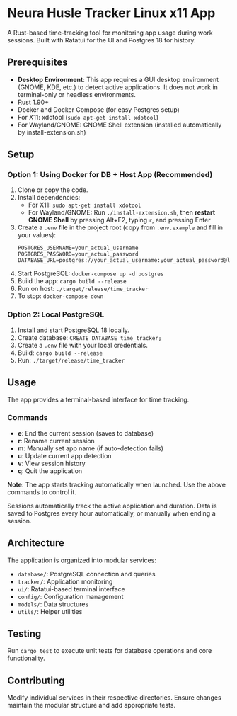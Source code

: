 # Neura Husle Tracker Linux x11 App

A Rust-based time-tracking tool for monitoring app usage during work sessions. Built with Ratatui for the UI and Postgres 18 for history.

## Prerequisites
- **Desktop Environment**: This app requires a GUI desktop environment (GNOME, KDE, etc.) to detect active applications. It does not work in terminal-only or headless environments.
- Rust 1.90+
- Docker and Docker Compose (for easy Postgres setup)
- For X11: xdotool (`sudo apt-get install xdotool`)
- For Wayland/GNOME: GNOME Shell extension (installed automatically by install-extension.sh)

## Setup

### Option 1: Using Docker for DB + Host App (Recommended)
1. Clone or copy the code.
2. Install dependencies:
   - For X11: `sudo apt-get install xdotool`
   - For Wayland/GNOME: Run `./install-extension.sh`, then **restart GNOME Shell** by pressing Alt+F2, typing `r`, and pressing Enter
3. Create a `.env` file in the project root (copy from `.env.example` and fill in your values):
   ```
   POSTGRES_USERNAME=your_actual_username
   POSTGRES_PASSWORD=your_actual_password
   DATABASE_URL=postgres://your_actual_username:your_actual_password@localhost:5432/time_tracker
   ```
4. Start PostgreSQL: `docker-compose up -d postgres`
5. Build the app: `cargo build --release`
6. Run on host: `./target/release/time_tracker`
7. To stop: `docker-compose down`

### Option 2: Local PostgreSQL
1. Install and start PostgreSQL 18 locally.
2. Create database: `CREATE DATABASE time_tracker;`
3. Create a `.env` file with your local credentials.
4. Build: `cargo build --release`
5. Run: `./target/release/time_tracker`

## Usage
The app provides a terminal-based interface for time tracking.

### Commands
- **e**: End the current session (saves to database)
- **r**: Rename current session
- **m**: Manually set app name (if auto-detection fails)
- **u**: Update current app detection
- **v**: View session history
- **q**: Quit the application

**Note**: The app starts tracking automatically when launched. Use the above commands to control it.

Sessions automatically track the active application and duration. Data is saved to Postgres every hour automatically, or manually when ending a session.

## Architecture
The application is organized into modular services:
- `database/`: PostgreSQL connection and queries
- `tracker/`: Application monitoring
- `ui/`: Ratatui-based terminal interface
- `config/`: Configuration management
- `models/`: Data structures
- `utils/`: Helper utilities

## Testing
Run `cargo test` to execute unit tests for database operations and core functionality.

## Contributing
Modify individual services in their respective directories. Ensure changes maintain the modular structure and add appropriate tests.

